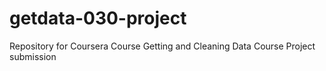 # getdata-030-project
Repository for Coursera Course Getting and Cleaning Data Course Project submission
